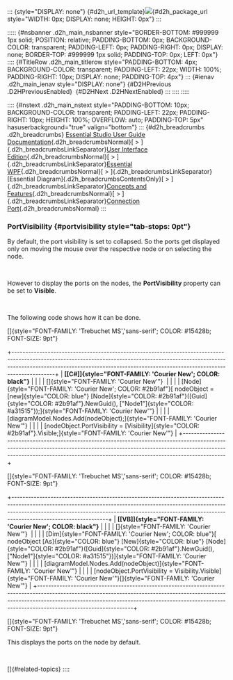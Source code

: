::: {style="DISPLAY: none"}
[](ms-xhelp:///?Id=d2h_url_template){#d2h_url_template}![](!package_url!){#d2h_package_url style="WIDTH: 0px; DISPLAY: none; HEIGHT: 0px"}
:::

::::: {#nsbanner .d2h_main_nsbanner style="BORDER-BOTTOM: #999999 1px solid; POSITION: relative; PADDING-BOTTOM: 0px; BACKGROUND-COLOR: transparent; PADDING-LEFT: 0px; PADDING-RIGHT: 0px; DISPLAY: none; BORDER-TOP: #999999 1px solid; PADDING-TOP: 0px; LEFT: 0px"}
:::: {#TitleRow .d2h_main_titlerow style="PADDING-BOTTOM: 4px; BACKGROUND-COLOR: transparent; PADDING-LEFT: 22px; WIDTH: 100%; PADDING-RIGHT: 10px; DISPLAY: none; PADDING-TOP: 4px"}
::: {#ienav .d2h_main_ienav style="DISPLAY: none"}
[](ms-xhelp:///?Id=a4b57dc2-8482-422a-9f9e-040177916d28){#D2HPrevious .D2HPreviousEnabled}  [](ms-xhelp:///?Id=60994e1c-fa1d-47e6-aec9-33915c2dc518){#D2HNext .D2HNextEnabled}
:::
::::
:::::

:::: {#nstext .d2h_main_nstext style="PADDING-BOTTOM: 10px; BACKGROUND-COLOR: transparent; PADDING-LEFT: 22px; PADDING-RIGHT: 10px; HEIGHT: 100%; OVERFLOW: auto; PADDING-TOP: 5px" hasuserbackground="true" valign="bottom"}
::: {#d2h_breadcrumbs .d2h_breadcrumbs}
[Essential Studio User Guide Documentation](ms-xhelp:///?Id=12457748-09e3-4d74-a240-8e049cedf030){.d2h_breadcrumbsNormal}[ \> ]{.d2h_breadcrumbsLinkSeparator}[User Interface Edition](ms-xhelp:///?Id=c29296b7-531c-413b-a0ec-488ca1f7f669){.d2h_breadcrumbsNormal}[ \> ]{.d2h_breadcrumbsLinkSeparator}[Essential WPF](ms-xhelp:///?Id=7f4f82c5-151c-4262-94d0-75c4626c77bc){.d2h_breadcrumbsNormal}[ \> ]{.d2h_breadcrumbsLinkSeparator}[Essential Diagram]{.d2h_breadcrumbsContentsOnly}[ \> ]{.d2h_breadcrumbsLinkSeparator}[Concepts and Features](ms-xhelp:///?Id=8625d466-6e21-495a-b811-4ecee754da81){.d2h_breadcrumbsNormal}[ \> ]{.d2h_breadcrumbsLinkSeparator}[Connection Port](ms-xhelp:///?Id=986d9290-3490-4815-9275-35a06f145b5c){.d2h_breadcrumbsNormal}
:::

### PortVisibility {#portvisibility style="tab-stops: 0pt"}

By default, the port visibility is set to collapsed. So the ports get displayed only on moving the mouse over the respective node or on selecting the node.

 

However to display the ports on the nodes, the **PortVisibility** property can be set to **Visible**.

 

The following code shows how it can be done.

[]{style="FONT-FAMILY: 'Trebuchet MS','sans-serif'; COLOR: #15428b; FONT-SIZE: 9pt"} 

+---------------------------------------------------------------------------------------------------------------------------------------------------------------------------------------------------------------------------------------------------------+
| **[\[C#\]]{style="FONT-FAMILY: 'Courier New'; COLOR: black"}**                                                                                                                                                                                          |
|                                                                                                                                                                                                                                                         |
| []{style="FONT-FAMILY: 'Courier New'"}                                                                                                                                                                                                                  |
|                                                                                                                                                                                                                                                         |
| [Node]{style="FONT-FAMILY: 'Courier New'; COLOR: #2b91af"}[ nodeObject = [new]{style="COLOR: blue"} [Node]{style="COLOR: #2b91af"}([Guid]{style="COLOR: #2b91af"}.NewGuid(), [\"Node1\"]{style="COLOR: #a31515"});]{style="FONT-FAMILY: 'Courier New'"} |
|                                                                                                                                                                                                                                                         |
| [diagramModel.Nodes.Add(nodeObject);]{style="FONT-FAMILY: 'Courier New'"}                                                                                                                                                                               |
|                                                                                                                                                                                                                                                         |
| [nodeObject.PortVisibility = [Visibility]{style="COLOR: #2b91af"}.Visible;]{style="FONT-FAMILY: 'Courier New'"}                                                                                                                                         |
+---------------------------------------------------------------------------------------------------------------------------------------------------------------------------------------------------------------------------------------------------------+

[]{style="FONT-FAMILY: 'Trebuchet MS','sans-serif'; COLOR: #15428b; FONT-SIZE: 9pt"} 

+----------------------------------------------------------------------------------------------------------------------------------------------------------------------------------------------------------------------------------------------------------------------------+
| **[\[VB\]]{style="FONT-FAMILY: 'Courier New'; COLOR: black"}**                                                                                                                                                                                                             |
|                                                                                                                                                                                                                                                                            |
| []{style="FONT-FAMILY: 'Courier New'"}                                                                                                                                                                                                                                     |
|                                                                                                                                                                                                                                                                            |
| [Dim]{style="FONT-FAMILY: 'Courier New'; COLOR: blue"}[ nodeObject [As]{style="COLOR: blue"} [New]{style="COLOR: blue"} [Node]{style="COLOR: #2b91af"}([Guid]{style="COLOR: #2b91af"}.NewGuid(), [\"Node1\"]{style="COLOR: #a31515"})]{style="FONT-FAMILY: 'Courier New'"} |
|                                                                                                                                                                                                                                                                            |
| [diagramModel.Nodes.Add(nodeObject)]{style="FONT-FAMILY: 'Courier New'"}                                                                                                                                                                                                   |
|                                                                                                                                                                                                                                                                            |
| [nodeObject.PortVisibility = Visibility.Visible]{style="FONT-FAMILY: 'Courier New'"}[]{style="FONT-FAMILY: 'Courier New'"}                                                                                                                                                 |
+----------------------------------------------------------------------------------------------------------------------------------------------------------------------------------------------------------------------------------------------------------------------------+

[]{style="FONT-FAMILY: 'Trebuchet MS','sans-serif'; COLOR: #15428b; FONT-SIZE: 9pt"} 

This displays the ports on the node by default.

 

[]{#related-topics}
::::

